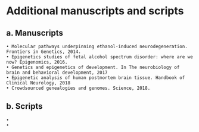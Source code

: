 # Additional manuscripts and scripts

## a. Manuscripts
    • Molecular pathways underpinning ethanol-induced neurodegeneration. Frontiers in Genetics, 2014.
    • Epigenetics studies of fetal alcohol spectrum disorder: where are we now? Epigenomics, 2016.
    • Genetics and epigenetics of development. In The neurobiology of brain and behavioral development, 2017
    • Epigenetic analysis of human postmortem brain tissue. Handbook of Clinical Neurology, 2018
    • Crowdsourced genealogies and genomes. Science, 2018.

## b. Scripts
    •
    •
